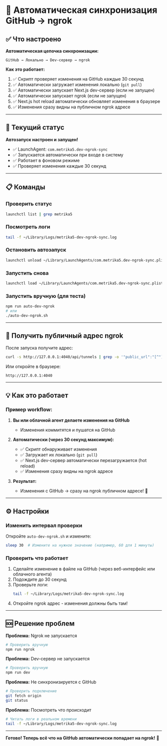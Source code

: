 # 🔄 Автоматическая синхронизация GitHub → ngrok

## ✅ Что настроено

**Автоматическая цепочка синхронизации:**
```
GitHub → Локально → Dev-сервер → ngrok
```

**Как это работает:**
1. ✅ Скрипт проверяет изменения на GitHub каждые 30 секунд
2. ✅ Автоматически загружает изменения локально (`git pull`)
3. ✅ Автоматически запускает Next.js dev-сервер (если не запущен)
4. ✅ Автоматически запускает ngrok (если не запущен)
5. ✅ Next.js hot reload автоматически обновляет изменения в браузере
6. ✅ Изменения сразу видны на публичном ngrok адресе

---

## 🚀 Текущий статус

**Автозапуск настроен и запущен!**

- ✅ LaunchAgent: `com.metrika5.dev-ngrok-sync`
- ✅ Запускается автоматически при входе в систему
- ✅ Работает в фоновом режиме
- ✅ Проверяет изменения каждые 30 секунд

---

## 📋 Команды

### Проверить статус
```bash
launchctl list | grep metrika5
```

### Посмотреть логи
```bash
tail -f ~/Library/Logs/metrika5-dev-ngrok-sync.log
```

### Остановить автозапуск
```bash
launchctl unload ~/Library/LaunchAgents/com.metrika5.dev-ngrok-sync.plist
```

### Запустить снова
```bash
launchctl load ~/Library/LaunchAgents/com.metrika5.dev-ngrok-sync.plist
```

### Запустить вручную (для теста)
```bash
npm run auto-dev-ngrok
# или
./auto-dev-ngrok.sh
```

---

## 🔗 Получить публичный адрес ngrok

После запуска получите адрес:
```bash
curl -s http://127.0.0.1:4040/api/tunnels | grep -o '"public_url":"[^"]*"' | head -1
```

Или откройте в браузере:
```
http://127.0.0.1:4040
```

---

## 💡 Как это работает

### Пример workflow:

1. **Вы или облачной агент делаете изменения на GitHub**
   - Изменения коммитятся и пушатся на GitHub

2. **Автоматически (через 30 секунд максимум):**
   - ✅ Скрипт обнаруживает изменения
   - ✅ Загружает их локально (`git pull`)
   - ✅ Next.js dev-сервер автоматически перезагружается (hot reload)
   - ✅ Изменения сразу видны на ngrok адресе

3. **Результат:**
   - Изменения с GitHub → сразу на ngrok публичном адресе! 🎉

---

## ⚙️ Настройки

### Изменить интервал проверки

Откройте `auto-dev-ngrok.sh` и измените:
```bash
sleep 30  # Измените на нужное значение (например, 60 для 1 минуты)
```

### Проверить что работает

1. Сделайте изменение в файле на GitHub (через веб-интерфейс или облачного агента)
2. Подождите до 30 секунд
3. Проверьте логи:
   ```bash
   tail -f ~/Library/Logs/metrika5-dev-ngrok-sync.log
   ```
4. Откройте ngrok адрес - изменения должны быть там!

---

## 🆘 Решение проблем

**Проблема:** Ngrok не запускается
```bash
# Проверить вручную
npm run ngrok
```

**Проблема:** Dev-сервер не запускается
```bash
# Проверить вручную
npm run dev
```

**Проблема:** Не синхронизируется с GitHub
```bash
# Проверить подключение
git fetch origin
git status
```

**Проблема:** Посмотреть что происходит
```bash
# Читать логи в реальном времени
tail -f ~/Library/Logs/metrika5-dev-ngrok-sync.log
```

---

**Готово! Теперь всё что на GitHub автоматически попадает на ngrok!** 🎉

